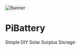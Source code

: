 ![Banner](https://github.com/user-attachments/assets/143c1ac7-f58b-4016-88dd-2aac3e8cd6f2)
# PiBattery
Simple DIY Solar Surplus Storage

